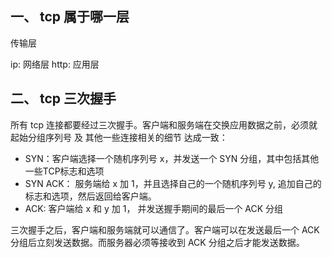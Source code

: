 ## 一、  tcp 属于哪一层
传输层

ip: 网络层
http: 应用层

## 二、 tcp 三次握手

所有 tcp 连接都要经过三次握手。客户端和服务端在交换应用数据之前，必须就 起始分组序列号 及 其他一些连接相关的细节 达成一致：

- SYN：客户端选择一个随机序列号 x，并发送一个 SYN 分组，其中包括其他一些TCP标志和选项
- SYN ACK： 服务端给 x 加 1，并且选择自己的一个随机序列号 y, 追加自己的标志和选项，然后返回给客户端。
- ACK: 客户端给 x 和 y 加 1， 并发送握手期间的最后一个 ACK 分组

三次握手之后，客户端和服务端就可以通信了。客户端可以在发送最后一个 ACK 分组后立刻发送数据。而服务器必须等接收到 ACK 分组之后才能发送数据。
